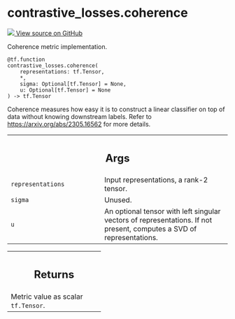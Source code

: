 # contrastive_losses.coherence

<!-- Insert buttons and diff -->

<a target="_blank" href="https://github.com/tensorflow/gnn/tree/master/tensorflow_gnn/models/contrastive_losses/metrics.py#L184-L213">
<img src="https://www.tensorflow.org/images/GitHub-Mark-32px.png" /> View source
on GitHub </a>

Coherence metric implementation.

<pre class="devsite-click-to-copy prettyprint lang-py tfo-signature-link">
<code>@tf.function</code>
<code>contrastive_losses.coherence(
    representations: tf.Tensor,
    *,
    sigma: Optional[tf.Tensor] = None,
    u: Optional[tf.Tensor] = None
) -> tf.Tensor
</code></pre>

<!-- Placeholder for "Used in" -->

Coherence measures how easy it is to construct a linear classifier on top of
data without knowing downstream labels. Refer to
https://arxiv.org/abs/2305.16562 for more details.

<!-- Tabular view -->

 <table class="responsive fixed orange">
<colgroup><col width="214px"><col></colgroup>
<tr><th colspan="2"><h2 class="add-link">Args</h2></th></tr>

<tr>
<td>
<code>representations</code><a id="representations"></a>
</td>
<td>
Input representations, a rank-2 tensor.
</td>
</tr><tr>
<td>
<code>sigma</code><a id="sigma"></a>
</td>
<td>
Unused.
</td>
</tr><tr>
<td>
<code>u</code><a id="u"></a>
</td>
<td>
An optional tensor with left singular vectors of representations. If not
present, computes a SVD of representations.
</td>
</tr>
</table>

<!-- Tabular view -->

 <table class="responsive fixed orange">
<colgroup><col width="214px"><col></colgroup>
<tr><th colspan="2"><h2 class="add-link">Returns</h2></th></tr>
<tr class="alt">
<td colspan="2">
Metric value as scalar <code>tf.Tensor</code>.
</td>
</tr>

</table>
